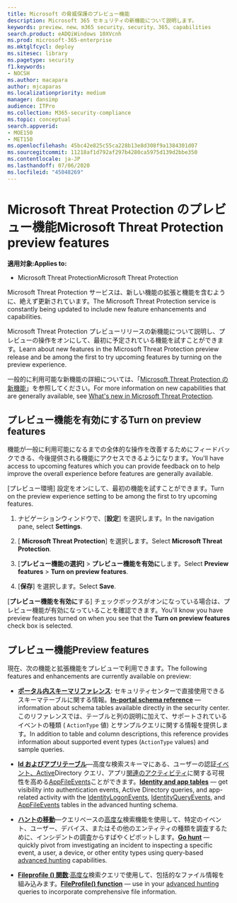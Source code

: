 ```yaml
---
title: Microsoft の脅威保護のプレビュー機能
description: Microsoft 365 セキュリティの新機能について説明します。
keywords: preview、new、m365 security、security、365、capabilities
search.product: eADQiWindows 10XVcnh
ms.prod: microsoft-365-enterprise
ms.mktglfcycl: deploy
ms.sitesec: library
ms.pagetype: security
f1.keywords:
- NOCSH
ms.author: macapara
author: mjcaparas
ms.localizationpriority: medium
manager: dansimp
audience: ITPro
ms.collection: M365-security-compliance
ms.topic: conceptual
search.appverid:
- MOE150
- MET150
ms.openlocfilehash: 45bc42e825c55ca228b13e8d308f9a1384301d07
ms.sourcegitcommit: 11218af1d792af297b4280ca5975d139d2bbe350
ms.contentlocale: ja-JP
ms.lasthandoff: 07/06/2020
ms.locfileid: "45048269"
---
```

# <a name="microsoft-threat-protection-preview-features"></a><span data-ttu-id="6d530-104">Microsoft Threat Protection のプレビュー機能</span><span class="sxs-lookup"><span data-stu-id="6d530-104">Microsoft Threat Protection preview features</span></span>

<span data-ttu-id="6d530-105">**適用対象:**</span><span class="sxs-lookup"><span data-stu-id="6d530-105">**Applies to:**</span></span>
- <span data-ttu-id="6d530-106">Microsoft Threat Protection</span><span class="sxs-lookup"><span data-stu-id="6d530-106">Microsoft Threat Protection</span></span>


<span data-ttu-id="6d530-107">Microsoft Threat Protection サービスは、新しい機能の拡張と機能を含むように、絶えず更新されています。</span><span class="sxs-lookup"><span data-stu-id="6d530-107">The Microsoft Threat Protection service is constantly being updated to include new feature enhancements and capabilities.</span></span>

<span data-ttu-id="6d530-108">Microsoft Threat Protection プレビューリリースの新機能について説明し、プレビューの操作をオンにして、最初に予定されている機能を試すことができます。</span><span class="sxs-lookup"><span data-stu-id="6d530-108">Learn about new features in the Microsoft Threat Protection preview release and be among the first to try upcoming features by turning on the preview experience.</span></span>

<span data-ttu-id="6d530-109">一般的に利用可能な新機能の詳細については、「[Microsoft Threat Protection の新機能](whats-new.md)」を参照してください。</span><span class="sxs-lookup"><span data-stu-id="6d530-109">For more information on new capabilities that are generally available, see [What's new in Microsoft Threat Protection](whats-new.md).</span></span>

## <a name="turn-on-preview-features"></a><span data-ttu-id="6d530-110">プレビュー機能を有効にする</span><span class="sxs-lookup"><span data-stu-id="6d530-110">Turn on preview features</span></span>
<span data-ttu-id="6d530-111">機能が一般に利用可能になるまでの全体的な操作を改善するためにフィードバックできる、今後提供される機能にアクセスできるようになります。</span><span class="sxs-lookup"><span data-stu-id="6d530-111">You'll have access to upcoming features which you can provide feedback on to help improve the overall experience before features are generally available.</span></span>

<span data-ttu-id="6d530-112">[プレビュー環境] 設定をオンにして、最初の機能を試すことができます。</span><span class="sxs-lookup"><span data-stu-id="6d530-112">Turn on the preview experience setting to be among the first to try upcoming features.</span></span>

1. <span data-ttu-id="6d530-113">ナビゲーションウィンドウで、[**設定**] を選択します。</span><span class="sxs-lookup"><span data-stu-id="6d530-113">In the navigation pane, select **Settings**.</span></span>

2. <span data-ttu-id="6d530-114">[ **Microsoft Threat Protection**] を選択します。</span><span class="sxs-lookup"><span data-stu-id="6d530-114">Select **Microsoft Threat Protection**.</span></span>


3. <span data-ttu-id="6d530-115">[**プレビュー機能の選択]**  >  **プレビュー機能を有効に**します。</span><span class="sxs-lookup"><span data-stu-id="6d530-115">Select **Preview features** > **Turn on preview features**.</span></span> 

3. <span data-ttu-id="6d530-116">[**保存**] を選択します。</span><span class="sxs-lookup"><span data-stu-id="6d530-116">Select **Save**.</span></span>

<span data-ttu-id="6d530-117">[**プレビュー機能を有効に**する] チェックボックスがオンになっている場合は、プレビュー機能が有効になっていることを確認できます。</span><span class="sxs-lookup"><span data-stu-id="6d530-117">You'll know you have preview features turned on when you see that the **Turn on preview features** check box is selected.</span></span> 

## <a name="preview-features"></a><span data-ttu-id="6d530-118">プレビュー機能</span><span class="sxs-lookup"><span data-stu-id="6d530-118">Preview features</span></span>
<span data-ttu-id="6d530-119">現在、次の機能と拡張機能をプレビューで利用できます。</span><span class="sxs-lookup"><span data-stu-id="6d530-119">The following features and enhancements are currently available on preview:</span></span>

- <span data-ttu-id="6d530-120">**[ポータル内スキーマリファレンス](advanced-hunting-schema-tables.md#get-schema-information-in-the-security-center)**: セキュリティセンターで直接使用できるスキーマテーブルに関する情報。</span><span class="sxs-lookup"><span data-stu-id="6d530-120">**[In-portal schema reference](advanced-hunting-schema-tables.md#get-schema-information-in-the-security-center)** — information about schema tables available directly in the security center.</span></span> <span data-ttu-id="6d530-121">このリファレンスでは、テーブルと列の説明に加えて、サポートされているイベントの種類 ( `ActionType` 値) とサンプルクエリに関する情報を提供します。</span><span class="sxs-lookup"><span data-stu-id="6d530-121">In addition to table and column descriptions, this reference provides information about supported event types (`ActionType` values) and sample queries.</span></span>  

- <span data-ttu-id="6d530-122">**[Id およびアプリテーブル](advanced-hunting-schema-tables.md)**—高度な検索スキーマにある、ユーザーの認証[イベント、Active](advanced-hunting-identityqueryevents-table.md)Directory クエリ、アプリ[関連のアクティビティ](advanced-hunting-identitylogonevents-table.md)に関する可視性を高める[AppFileEvents](advanced-hunting-appfileevents-table.md)ことができます。</span><span class="sxs-lookup"><span data-stu-id="6d530-122">**[Identity and app tables](advanced-hunting-schema-tables.md)** — get visibility into authentication events, Active Directory queries, and app-related activity with the [IdentityLogonEvents](advanced-hunting-identitylogonevents-table.md), [IdentityQueryEvents](advanced-hunting-identityqueryevents-table.md), and [AppFileEvents](advanced-hunting-appfileevents-table.md) tables in the advanced hunting schema.</span></span>

- <span data-ttu-id="6d530-123">**[ハントの移動](advanced-hunting-go-hunt.md)**—クエリベースの[高度な](advanced-hunting-overview.md)検索機能を使用して、特定のイベント、ユーザー、デバイス、またはその他のエンティティの種類を調査するために、インシデントの調査からすばやくピボットします。</span><span class="sxs-lookup"><span data-stu-id="6d530-123">**[Go hunt](advanced-hunting-go-hunt.md)** — quickly pivot from investigating an incident to inspecting a specific event, a user, a device, or other entity types using query-based [advanced hunting](advanced-hunting-overview.md) capabilities.</span></span>

- <span data-ttu-id="6d530-124">**[Fileprofile () 関数](advanced-hunting-fileprofile-function.md)**:[高度な](advanced-hunting-overview.md)検索クエリで使用して、包括的なファイル情報を組み込みます。</span><span class="sxs-lookup"><span data-stu-id="6d530-124">**[FileProfile() function](advanced-hunting-fileprofile-function.md)** — use in your [advanced hunting](advanced-hunting-overview.md) queries to incorporate comprehensive file information.</span></span>
